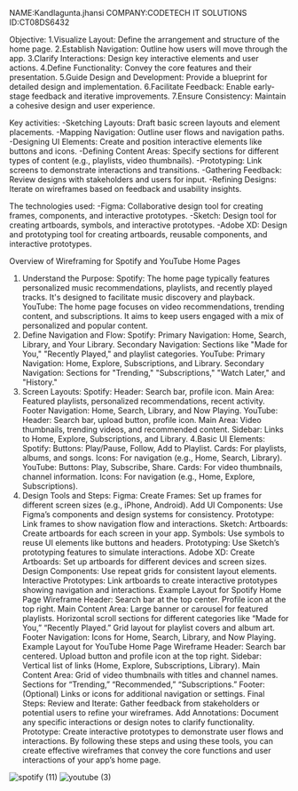 NAME:Kandlagunta.jhansi
COMPANY:CODETECH IT SOLUTIONS
ID:CT08DS6432

 
Objective:
        1.Visualize Layout: Define the arrangement and structure of the home page.
        2.Establish Navigation: Outline how users will move through the app.
        3.Clarify Interactions: Design key interactive elements and user actions.
        4.Define Functionality: Convey the core features and their presentation.
        5.Guide Design and Development: Provide a blueprint for detailed design and implementation.
        6.Facilitate Feedback: Enable early-stage feedback and iterative improvements.
        7.Ensure Consistency: Maintain a cohesive design and user experience.

Key activities:
        -Sketching Layouts: Draft basic screen layouts and element placements.
        -Mapping Navigation: Outline user flows and navigation paths.
        -Designing UI Elements: Create and position interactive elements like buttons and icons.
        -Defining Content Areas: Specify sections for different types of content (e.g., playlists, video thumbnails).
        -Prototyping: Link screens to demonstrate interactions and transitions.
        -Gathering Feedback: Review designs with stakeholders and users for input.
        -Refining Designs: Iterate on wireframes based on feedback and usability insights.

The technologies used:
        -Figma: Collaborative design tool for creating frames, components, and interactive prototypes.
        -Sketch: Design tool for creating artboards, symbols, and interactive prototypes.
        -Adobe XD: Design and prototyping tool for creating artboards, reusable components, and interactive prototypes.

Overview of Wireframing for Spotify and YouTube Home Pages
1. Understand the Purpose:
        Spotify: The home page typically features personalized music recommendations, playlists, and recently played tracks. It's designed to facilitate music discovery and playback.
        YouTube: The home page focuses on video recommendations, trending content, and subscriptions. It aims to keep users engaged with a mix of personalized and popular content.
2. Define Navigation and Flow:
        Spotify:
                Primary Navigation: Home, Search, Library, and Your Library.
                Secondary Navigation: Sections like "Made for You," "Recently Played," and playlist categories.
        YouTube:
                Primary Navigation: Home, Explore, Subscriptions, and Library.
                Secondary Navigation: Sections for "Trending," "Subscriptions," "Watch Later," and "History."
4. Screen Layouts:
        Spotify:
                Header: Search bar, profile icon.
                Main Area: Featured playlists, personalized recommendations, recent activity.
                Footer Navigation: Home, Search, Library, and Now Playing.
        YouTube:
                Header: Search bar, upload button, profile icon.
                Main Area: Video thumbnails, trending videos, and recommended content.
                Sidebar: Links to Home, Explore, Subscriptions, and Library.
4.Basic UI Elements:
        Spotify:
                Buttons: Play/Pause, Follow, Add to Playlist.
                Cards: For playlists, albums, and songs.
                Icons: For navigation (e.g., Home, Search, Library).
        YouTube:
                Buttons: Play, Subscribe, Share.
                Cards: For video thumbnails, channel information.
                Icons: For navigation (e.g., Home, Explore, Subscriptions).
5. Design Tools and Steps:
        Figma:
                Create Frames: Set up frames for different screen sizes (e.g., iPhone, Android).
                Add UI Components: Use Figma’s components and design systems for consistency.
                Prototype: Link frames to show navigation flow and interactions.
        Sketch:
                Artboards: Create artboards for each screen in your app.
                Symbols: Use symbols to reuse UI elements like buttons and headers.
                Prototyping: Use Sketch’s prototyping features to simulate interactions.
        Adobe XD:
                Create Artboards: Set up artboards for different devices and screen sizes.
                Design Components: Use repeat grids for consistent layout elements.
                Interactive Prototypes: Link artboards to create interactive prototypes showing navigation and interactions.
Example Layout for Spotify Home Page Wireframe
        Header:
                Search bar at the top center.
                Profile icon at the top right.
        Main Content Area:
                Large banner or carousel for featured playlists.
                Horizontal scroll sections for different categories like “Made for You,” “Recently Played.”
                Grid layout for playlist covers and album art.
        Footer Navigation:
                Icons for Home, Search, Library, and Now Playing.
Example Layout for YouTube Home Page Wireframe
        Header:
           Search bar centered.
           Upload button and profile icon at the top right.
        Sidebar:
                Vertical list of links (Home, Explore, Subscriptions, Library).
        Main Content Area:
                Grid of video thumbnails with titles and channel names.
                Sections for “Trending,” “Recommended,” “Subscriptions.”
        Footer:
                (Optional) Links or icons for additional navigation or settings.
Final Steps:
        Review and Iterate: Gather feedback from stakeholders or potential users to refine your wireframes.
        Add Annotations: Document any specific interactions or design notes to clarify functionality.
        Prototype: Create interactive prototypes to demonstrate user flows and interactions.
        By following these steps and using these tools, you can create effective wireframes that convey the core functions and user interactions of your app’s home page.

![spotify (11)](https://github.com/user-attachments/assets/343d480b-6f83-4cef-b435-06356571eee0)
![youtube (3)](https://github.com/user-attachments/assets/2933f9fa-41ae-40f3-a691-84bf32722407)


